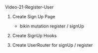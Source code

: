 Video-21-Register-User

1. Create Sign Up Page

   - bikin mutation register / signUp

2. Create SignUp Hooks

3. Create UserRouter for signUp / register
